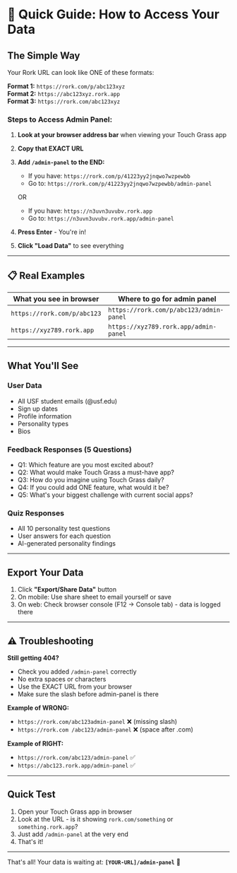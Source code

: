 # 🎯 Quick Guide: How to Access Your Data

## The Simple Way

Your Rork URL can look like ONE of these formats:

**Format 1:** `https://rork.com/p/abc123xyz`  
**Format 2:** `https://abc123xyz.rork.app`  
**Format 3:** `https://rork.com/abc123xyz`

### Steps to Access Admin Panel:

1. **Look at your browser address bar** when viewing your Touch Grass app

2. **Copy that EXACT URL**

3. **Add `/admin-panel` to the END:**
   - If you have: `https://rork.com/p/41223yy2jnqwo7wzpewbb`
   - Go to: `https://rork.com/p/41223yy2jnqwo7wzpewbb/admin-panel`
   
   OR
   
   - If you have: `https://n3uvn3uvubv.rork.app`
   - Go to: `https://n3uvn3uvubv.rork.app/admin-panel`

4. **Press Enter** - You're in!

5. **Click "Load Data"** to see everything

---

## 📋 Real Examples

| What you see in browser | Where to go for admin panel |
|------------------------|----------------------------|
| `https://rork.com/p/abc123` | `https://rork.com/p/abc123/admin-panel` |
| `https://xyz789.rork.app` | `https://xyz789.rork.app/admin-panel` |

---

## What You'll See

### User Data
- All USF student emails (@usf.edu)
- Sign up dates
- Profile information
- Personality types
- Bios

### Feedback Responses (5 Questions)
- Q1: Which feature are you most excited about?
- Q2: What would make Touch Grass a must-have app?
- Q3: How do you imagine using Touch Grass daily?
- Q4: If you could add ONE feature, what would it be?
- Q5: What's your biggest challenge with current social apps?

### Quiz Responses
- All 10 personality test questions
- User answers for each question
- AI-generated personality findings

---

## Export Your Data

1. Click **"Export/Share Data"** button
2. On mobile: Use share sheet to email yourself or save
3. On web: Check browser console (F12 → Console tab) - data is logged there

---

## ⚠️ Troubleshooting

**Still getting 404?**
- Check you added `/admin-panel` correctly
- No extra spaces or characters
- Use the EXACT URL from your browser
- Make sure the slash before admin-panel is there

**Example of WRONG:**
- `https://rork.com/abc123admin-panel` ❌ (missing slash)
- `https://rork.com /abc123/admin-panel` ❌ (space after .com)

**Example of RIGHT:**
- `https://rork.com/abc123/admin-panel` ✅
- `https://abc123.rork.app/admin-panel` ✅

---

## Quick Test

1. Open your Touch Grass app in browser
2. Look at the URL - is it showing `rork.com/something` or `something.rork.app`?
3. Just add `/admin-panel` at the very end
4. That's it!

---

That's all! Your data is waiting at: **`[YOUR-URL]/admin-panel`** 🎉
